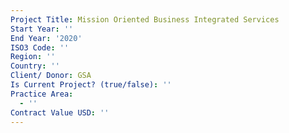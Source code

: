 ```yaml
---
Project Title: Mission Oriented Business Integrated Services
Start Year: ''
End Year: '2020'
ISO3 Code: ''
Region: ''
Country: ''
Client/ Donor: GSA
Is Current Project? (true/false): ''
Practice Area:
  - ''
Contract Value USD: ''
---
```

